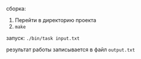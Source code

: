 сборка:
1. Перейти в директорию проекта
2. `make`

запуск: `./bin/task input.txt`

результат работы записывается в файл `output.txt`
